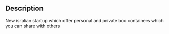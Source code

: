 ## Description

New isralian startup which offer personal and private box containers which you can share with others
